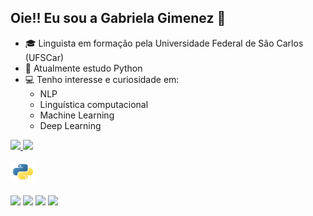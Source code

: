 ## Oie!! Eu sou a Gabriela Gimenez 👋

- 🎓 Linguista em formação pela Universidade Federal de São Carlos (UFSCar)
- 🐍 Atualmente estudo Python
- 💻 Tenho interesse e curiosidade em:
    - NLP 
    - Linguística computacional
    - Machine Learning
    - Deep Learning

<div>
  <a href="https://github.com/GaybsGimenez">
  <img height="150em" src="https://github-readme-stats.vercel.app/api?username=gaybsgimenez&show_icons=true&theme=omni&include_all_commits=true&count_private=true"/>
  <img height="150em" src="https://github-readme-stats.vercel.app/api/top-langs/?username=gaybsgimenez&layout=compact&langs_count=7&theme=omni"/>
</div>
  
  <div style="display: inline_block"><br>
    <img align="center" alt="Rafa-Python" height="30" width="40" src="https://raw.githubusercontent.com/devicons/devicon/master/icons/python/python-original.svg">
  </div>
  
  ###
  
<div> 
  <a href="https://www.linkedin.com/in/gabriela-gimenez-787047a4/" target="_blank"><img src="https://img.shields.io/badge/-LinkedIn-%230077B5?style=for-the-badge&logo=linkedin&logoColor=white" target="_blank"></a> 
  <a href = "mailto:contato@gaybsgimenez.tech"><img src="https://img.shields.io/badge/-Gmail-%23333?style=for-the-badge&logo=gmail&logoColor=white" target="_blank"></a>
  <a href="https://gaybsgimenez.medium.com" target="_blank"><img src="https://img.shields.io/badge/Medium-12100E?style=for-the-badge&logo=medium&logoColor=white" target="_blank"></a> 
  <a href="https://discord.com/channels/@me/862752337582882857" target="_blank"><img src="https://img.shields.io/badge/Discord-7289DA?style=for-the-badge&logo=discord&logoColor=white" target="_blank"></a> 
   
 
</div>
  
  
